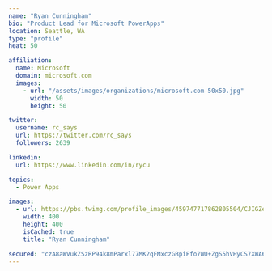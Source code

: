 ```yaml
---
name: "Ryan Cunningham"
bio: "Product Lead for Microsoft PowerApps"
location: Seattle, WA
type: "profile"
heat: 50

affiliation:
  name: Microsoft
  domain: microsoft.com
  images:
    - url: "/assets/images/organizations/microsoft.com-50x50.jpg"
      width: 50
      height: 50

twitter:
  username: rc_says
  url: https://twitter.com/rc_says
  followers: 2639

linkedin:
  url: https://www.linkedin.com/in/rycu

topics:
  - Power Apps

images:
  - url: https://pbs.twimg.com/profile_images/459747717862805504/CJIGZejd_400x400.png
    width: 400
    height: 400
    isCached: true
    title: "Ryan Cunningham"

secured: "czA8aWVukZSzRP94k8mParxl77MK2qFMxczGBpiFfo7WU+ZgS5hVHyCS7XWA65UftdKS8ua+jX9Zx7gUhjP1FqRGPpMa17C3ad4zJnHfR+3qgoyBeX2Kb3GWCoz/Np5BcI6sk0+BN+R8wuzznxWaCzMqNOrMB+hI0XGg8Qs/iiAfvNjRLIFzjXEjcE4T67gbvnp2Y4kYW8tLcU9SpfC2xfqQz4jZBqTPxbWvTz5HoKtmBPvQBq/BufpvRh5CqQRWqrsuxJ+IuO7p71NKiPVJlS4kTyAZSDUho+IGlKP2G2whBBVN9H/5QSaYj7h76tC1pjUUZ5Y0Msg4vR1EFBIS0JxlJMLp3zdIYA/Z4e0JkiisVrGU9ZZElFM7xTiE0qzayh8TugJ7pT1zCa0M27dXIg==;HHmKG6O4BvVPe2z4Pk+mhQ=="
---
```


